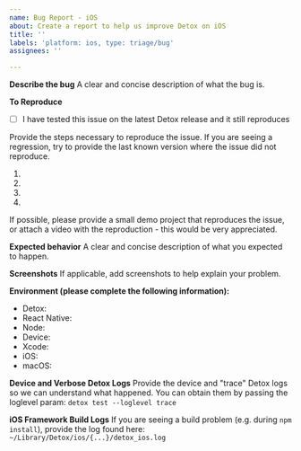 ```yaml
---
name: Bug Report - iOS
about: Create a report to help us improve Detox on iOS
title: ''
labels: 'platform: ios, type: triage/bug'
assignees: ''

---
```


**Describe the bug**
A clear and concise description of what the bug is.

**To Reproduce**

- [ ] I have tested this issue on the latest Detox release and it still reproduces

Provide the steps necessary to reproduce the issue. If you are seeing a regression, try to provide the last known version where the issue did not reproduce.

1. 
2. 
3. 
4. 

If possible, please provide a small demo project that reproduces the issue, or attach a video with the reproduction - this would be very appreciated.

**Expected behavior**
A clear and concise description of what you expected to happen.

**Screenshots**
If applicable, add screenshots to help explain your problem.

**Environment (please complete the following information):**
 - Detox:
 - React Native:
 - Node:
 - Device:
 - Xcode:
 - iOS:
 - macOS: 

**Device and Verbose Detox Logs**
Provide the device and "trace" Detox logs so we can understand what happened. You can obtain them by passing the loglevel param: `detox test --loglevel trace`

**iOS Framework Build Logs**
If you are seeing a build problem (e.g. during `npm install`), provide the log found here: `~/Library/Detox/ios/{...}/detox_ios.log`
